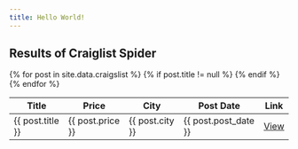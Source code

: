 ```yaml
---
title: Hello World!
---
```


<link rel="stylesheet" type="text/css" href="https://cdn.datatables.net/r/bs-3.3.5/jq-2.1.4,dt-1.10.8/datatables.min.css">
<script type="text/javascript" src="https://cdn.datatables.net/r/bs-3.3.5/jqc-1.11.3,dt-1.10.8/datatables.min.js"></script>


<h2>Results of Craiglist Spider</h2>


<table id="craiglistTable"  class="table table-striped table-bordered" width="100%">
    <thead>
        <tr>
            <th>Title</th>
            <th>Price</th>
            <th>City</th>
            <th>Post Date</th>
            <th>Link</th>
        </tr>
    </thead>
    <tbody>
    {% for post in site.data.craigslist %}    
        {% if post.title != null %}
        <tr>
            <td>{{ post.title }}</td>
            <td>{{ post.price }}</td>
            <td>{{ post.city }}</td>
            <td>{{ post.post_date }}</td>
            <td><a href="{{ post.url }}">View</a></td>
        </tr>
        {% endif %}
    {% endfor %}
    </tbody>
</table>


